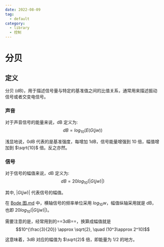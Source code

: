 ```yaml
---
date: 2022-08-09
tag:
  - default
category:
  - library
  - 控制
---
```



# 分贝

## 定义

分贝 (dB)，用于描述信号量与特定的基准值之间的比值关系，通常用来描述振动信号或者交变电信号。

### 声音

对于声音信号的能量来说，dB 定义为: $$dB = log_{10}(E(G(jw))$$

浅显地说，0dB 代表的是基准强度，每增加 1dB，信号能量增强到 10 倍，幅值增加到 $\sqrt{10}$ 倍。反之亦然。

### 信号

对于信号的幅值来说，dB 定义为: $$dB = 20log_{10}(|G(jw)|)$$

其中, $|G(jw)|$ 代表信号的幅值。

在 [Bode 图.md](/) 中，横轴信号的频率单位采用 $log_{10}w$，幅值纵轴采用就是 dB，也即 $20log_{10}(|G(jw)|)$。

需要注意的是，经常用到的==3dB==，换算成幅值就是 $$10^{\frac{3}{20}} \approx \sqrt{2}, \quad (10^3\approx 2^10)$$

这意味着，3dB 对应的幅值为 $\sqrt{2}$ 倍，即能量为 1/2 的地方。
